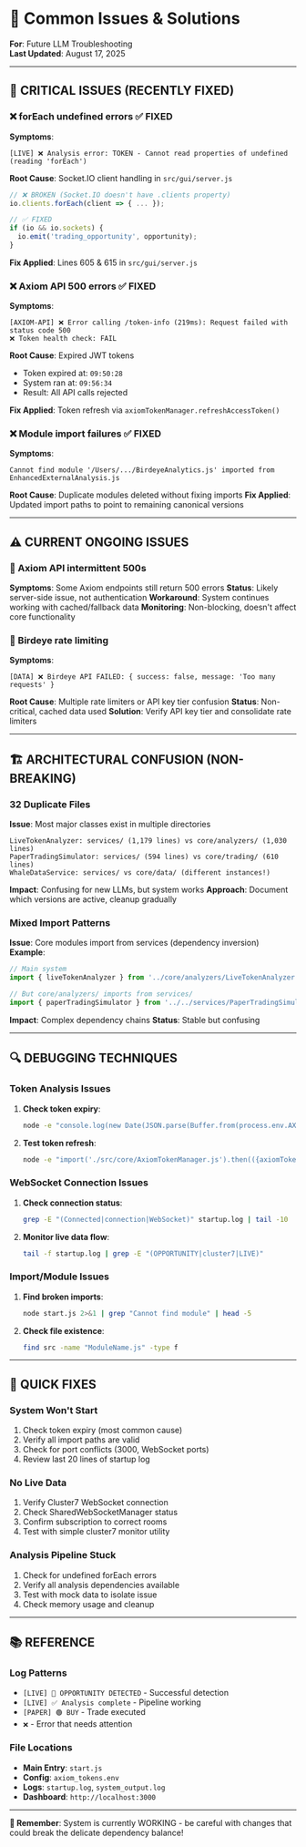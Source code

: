 # 🔧 Common Issues & Solutions

**For**: Future LLM Troubleshooting  
**Last Updated**: August 17, 2025

---

## 🚨 **CRITICAL ISSUES (RECENTLY FIXED)**

### **❌ forEach undefined errors** ✅ FIXED
**Symptoms**:
```
[LIVE] ❌ Analysis error: TOKEN - Cannot read properties of undefined (reading 'forEach')
```

**Root Cause**: Socket.IO client handling in `src/gui/server.js`
```javascript
// ❌ BROKEN (Socket.IO doesn't have .clients property)
io.clients.forEach(client => { ... });

// ✅ FIXED 
if (io && io.sockets) {
  io.emit('trading_opportunity', opportunity);
}
```

**Fix Applied**: Lines 605 & 615 in `src/gui/server.js`

### **❌ Axiom API 500 errors** ✅ FIXED  
**Symptoms**:
```
[AXIOM-API] ❌ Error calling /token-info (219ms): Request failed with status code 500
❌ Token health check: FAIL
```

**Root Cause**: Expired JWT tokens
- Token expired at: `09:50:28`
- System ran at: `09:56:34` 
- Result: All API calls rejected

**Fix Applied**: Token refresh via `axiomTokenManager.refreshAccessToken()`

### **❌ Module import failures** ✅ FIXED
**Symptoms**:
```
Cannot find module '/Users/.../BirdeyeAnalytics.js' imported from EnhancedExternalAnalysis.js
```

**Root Cause**: Duplicate modules deleted without fixing imports
**Fix Applied**: Updated import paths to point to remaining canonical versions

---

## ⚠️ **CURRENT ONGOING ISSUES**

### **🔄 Axiom API intermittent 500s**
**Symptoms**: Some Axiom endpoints still return 500 errors
**Status**: Likely server-side issue, not authentication
**Workaround**: System continues working with cached/fallback data
**Monitoring**: Non-blocking, doesn't affect core functionality

### **📡 Birdeye rate limiting**
**Symptoms**: 
```
[DATA] ❌ Birdeye API FAILED: { success: false, message: 'Too many requests' }
```
**Root Cause**: Multiple rate limiters or API key tier confusion
**Status**: Non-critical, cached data used
**Solution**: Verify API key tier and consolidate rate limiters

---

## 🏗️ **ARCHITECTURAL CONFUSION (NON-BREAKING)**

### **32 Duplicate Files**
**Issue**: Most major classes exist in multiple directories
```
LiveTokenAnalyzer: services/ (1,179 lines) vs core/analyzers/ (1,030 lines)
PaperTradingSimulator: services/ (594 lines) vs core/trading/ (610 lines)
WhaleDataService: services/ vs core/data/ (different instances!)
```

**Impact**: Confusing for new LLMs, but system works
**Approach**: Document which versions are active, cleanup gradually

### **Mixed Import Patterns**
**Issue**: Core modules import from services (dependency inversion)
**Example**:
```javascript
// Main system
import { liveTokenAnalyzer } from '../core/analyzers/LiveTokenAnalyzer.js';

// But core/analyzers/ imports from services/
import { paperTradingSimulator } from '../../services/PaperTradingSimulator.js';
```

**Impact**: Complex dependency chains
**Status**: Stable but confusing

---

## 🔍 **DEBUGGING TECHNIQUES**

### **Token Analysis Issues**
1. **Check token expiry**: 
   ```bash
   node -e "console.log(new Date(JSON.parse(Buffer.from(process.env.AXIOM_ACCESS_TOKEN.split('.')[1], 'base64')).exp * 1000))"
   ```

2. **Test token refresh**:
   ```bash
   node -e "import('./src/core/AxiomTokenManager.js').then(({axiomTokenManager}) => axiomTokenManager.refreshAccessToken())"
   ```

### **WebSocket Connection Issues**
1. **Check connection status**:
   ```bash
   grep -E "(Connected|connection|WebSocket)" startup.log | tail -10
   ```

2. **Monitor live data flow**:
   ```bash
   tail -f startup.log | grep -E "(OPPORTUNITY|cluster7|LIVE)"
   ```

### **Import/Module Issues**
1. **Find broken imports**:
   ```bash
   node start.js 2>&1 | grep "Cannot find module" | head -5
   ```

2. **Check file existence**:
   ```bash
   find src -name "ModuleName.js" -type f
   ```

---

## 🔧 **QUICK FIXES**

### **System Won't Start**
1. Check token expiry (most common cause)
2. Verify all import paths are valid
3. Check for port conflicts (3000, WebSocket ports)
4. Review last 20 lines of startup log

### **No Live Data**
1. Verify Cluster7 WebSocket connection
2. Check SharedWebSocketManager status
3. Confirm subscription to correct rooms
4. Test with simple cluster7 monitor utility

### **Analysis Pipeline Stuck**
1. Check for undefined forEach errors
2. Verify all analysis dependencies available
3. Test with mock data to isolate issue
4. Check memory usage and cleanup

---

## 📚 **REFERENCE**

### **Log Patterns**
- `[LIVE] 🎯 OPPORTUNITY DETECTED` - Successful detection
- `[LIVE] ✅ Analysis complete` - Pipeline working
- `[PAPER] 🟢 BUY` - Trade executed
- `❌` - Error that needs attention

### **File Locations**
- **Main Entry**: `start.js`
- **Config**: `axiom_tokens.env`
- **Logs**: `startup.log`, `system_output.log`
- **Dashboard**: `http://localhost:3000`

---

**🎯 Remember**: System is currently WORKING - be careful with changes that could break the delicate dependency balance! 